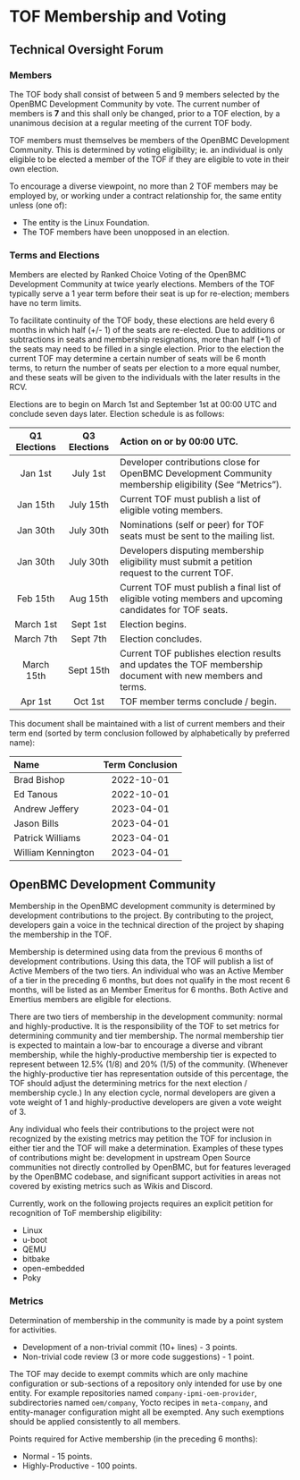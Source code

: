 # TOF Membership and Voting

## Technical Oversight Forum

### Members

The TOF body shall consist of between 5 and 9 members selected by the OpenBMC
Development Community by vote.  The current number of members is **7** and this
shall only be changed, prior to a TOF election, by a unanimous decision at a
regular meeting of the current TOF body.

TOF members must themselves be members of the OpenBMC Development Community.
This is determined by voting eligibility; ie. an individual is only eligible to
be elected a member of the TOF if they are eligible to vote in their own
election.

To encourage a diverse viewpoint, no more than 2 TOF members may be employed
by, or working under a contract relationship for, the same entity
unless (one of):
- The entity is the Linux Foundation.
- The TOF members have been unopposed in an election.

### Terms and Elections
Members are elected by Ranked Choice Voting of the OpenBMC Development
Community at twice yearly elections.  Members of the TOF typically serve a 1
year term before their seat is up for re-election; members have no term limits.

To facilitate continuity of the TOF body, these elections are held every 6
months in which half (+/- 1) of the seats are re-elected.  Due to additions or
subtractions in seats and membership resignations, more than half (+1) of the
seats may need to be filled in a single election.  Prior to the election the
current TOF may determine a certain number of seats will be 6 month terms, to
return the number of seats per election to a more equal number, and these seats
will be given to the individuals with the later results in the RCV.

Elections are to begin on March 1st and September 1st at 00:00 UTC and conclude
seven days later.  Election schedule is as follows:

| Q1 Elections | Q3 Elections | Action on or by 00:00 UTC. |
|:------------:|:------------:|:---------------------------|
| Jan 1st | July 1st | Developer contributions close for OpenBMC Development Community membership eligibility (See “Metrics”). |
| Jan 15th | July 15th | Current TOF must publish a list of eligible voting members. |
| Jan 30th | July 30th | Nominations (self or peer) for TOF seats must be sent to the mailing list. |
| Jan 30th | July 30th | Developers disputing membership eligibility must submit a petition request to the current TOF. |
| Feb 15th | Aug 15th | Current TOF must publish a final list of eligible voting members and upcoming candidates for TOF seats. |
| March 1st | Sept 1st | Election begins. |
| March 7th | Sept 7th | Election concludes. |
| March 15th | Sept 15th | Current TOF publishes election results and updates the TOF membership document with new members and terms. |
| Apr 1st | Oct 1st | TOF member terms conclude / begin. |

This document shall be maintained with a list of current members and their term
end (sorted by term conclusion followed by alphabetically by preferred name):

| Name | Term Conclusion |
|:-----|:---------------:|
| Brad Bishop | 2022-10-01 |
| Ed Tanous | 2022-10-01 |
| Andrew Jeffery | 2023-04-01 |
| Jason Bills | 2023-04-01 |
| Patrick Williams | 2023-04-01 |
| William Kennington | 2023-04-01 |

## OpenBMC Development Community

Membership in the OpenBMC development community is determined by development
contributions to the project.  By contributing to the project, developers gain
a voice in the technical direction of the project by shaping the membership in
the TOF.

Membership is determined using data from the previous 6 months of development
contributions.  Using this data, the TOF will publish a list of Active Members
of the two tiers.  An individual who was an Active Member of a tier in the
preceding 6 months, but does not qualify in the most recent 6 months, will be
listed as an Member Emeritus for 6 months.  Both Active and Emertius members
are eligible for elections.

There are two tiers of membership in the development community: normal and
highly-productive.  It is the responsibility of the TOF to set metrics for
determining community and tier membership.  The normal membership tier is
expected to maintain a low-bar to encourage a diverse and vibrant membership,
while the highly-productive membership tier is expected to represent between
12.5% (1/8) and 20% (1/5) of the community.  (Whenever the highly-productive tier
has representation outside of this percentage, the TOF should adjust the
determining metrics for the next election / membership cycle.)  In any election
cycle, normal developers are given a vote weight of 1 and highly-productive
developers are given a vote weight of 3.

Any individual who feels their contributions to the project were not recognized
by the existing metrics may petition the TOF for inclusion in either tier and
the TOF will make a determination.  Examples of these types of contributions
might be: development in upstream Open Source communities not directly
controlled by OpenBMC, but for features leveraged by the OpenBMC codebase, and
significant support activities in areas not covered by existing metrics such as
Wikis and Discord.

Currently, work on the following projects requires an explicit petition for
recognition of ToF membership eligibility:

* Linux
* u-boot
* QEMU
* bitbake
* open-embedded
* Poky

### Metrics

Determination of membership in the community is made by a point system for
activities.
- Development of a non-trivial commit (10+ lines) - 3 points.
- Non-trivial code review (3 or more code suggestions) - 1 point.

The TOF may decide to exempt commits which are only machine configuration or
sub-sections of a repository only intended for use by one entity.  For example
repositories named `company-ipmi-oem-provider`, subdirectories named
`oem/company`, Yocto recipes in `meta-company`, and entity-manager configuration
might all be exempted.  Any such exemptions should be applied consistently to
all members.

Points required for Active membership (in the preceding 6 months):
- Normal - 15 points.
- Highly-Productive - 100 points.
